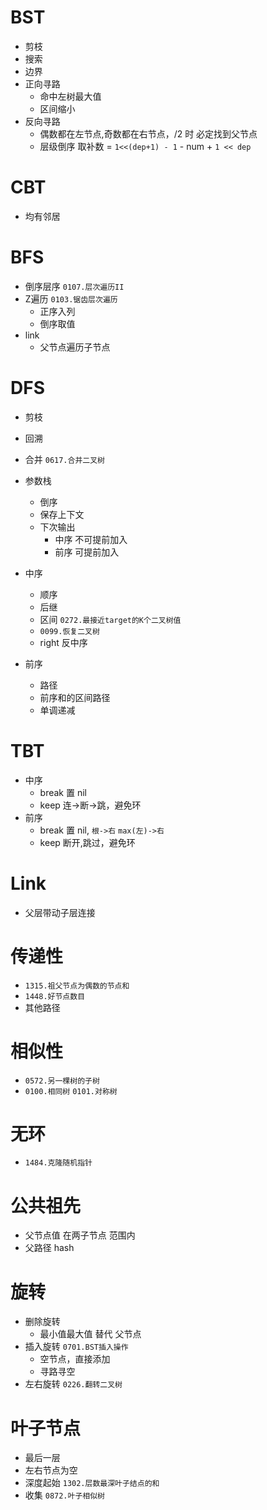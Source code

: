 # BST

- 剪枝
- 搜索
- 边界
- 正向寻路
    - 命中左树最大值
    - 区间缩小
- 反向寻路
    - 偶数都在左节点,奇数都在右节点，/2 时 必定找到父节点
    - 层级倒序 取补数 = `1<<(dep+1) - 1` - num + `1 << dep`

# CBT

- 均有邻居

# BFS

- 倒序层序 `0107.层次遍历II`
- Z遍历 `0103.锯齿层次遍历`
    - 正序入列
    - 倒序取值
- link
    - 父节点遍历子节点

# DFS

- 剪枝
- 回溯
- 合并 `0617.合并二叉树`

- 参数栈
    - 倒序
    - 保存上下文
    - 下次输出
        - 中序 不可提前加入
        - 前序 可提前加入
- 中序
    - 顺序
    - 后继
    - 区间 `0272.最接近target的K个二叉树值`
    - `0099.恢复二叉树`
    - right 反中序

- 前序
    - 路径
    - 前序和的区间路径
    - 单调递减

# TBT

- 中序
    - break 置 nil
    - keep 连->断->跳，避免环
- 前序
    - break 置 nil, `根->右` `max(左)->右`
    - keep 断开,跳过，避免环

# Link

- 父层带动子层连接

# 传递性

- `1315.祖父节点为偶数的节点和`
- `1448.好节点数目`
- 其他路径

# 相似性

- `0572.另一棵树的子树`
- `0100.相同树` `0101.对称树`

# 无环

- `1484.克隆随机指针`

# 公共祖先

- 父节点值 在两子节点 范围内
- 父路径 hash

# 旋转

- 删除旋转
    - 最小值最大值 替代 父节点
- 插入旋转 `0701.BST插入操作`
    - 空节点，直接添加
    - 寻路寻空
- 左右旋转 `0226.翻转二叉树`

# 叶子节点

- 最后一层
- 左右节点为空
- 深度起始 `1302.层数最深叶子结点的和`
- 收集 `0872.叶子相似树`



